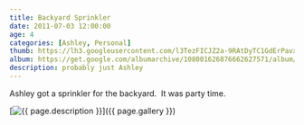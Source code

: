 ```yaml
---
title: Backyard Sprinkler
date: 2011-07-03 12:00:00
age: 4
categories: [Ashley, Personal]
thumb: https://lh3.googleusercontent.com/l3TezFICJZ2a-9RAtDyTC1GdErPavxdNl4g164SY-xOvIB-jU_dBEqLrr40mkQu8AWFUzTdf3i7Vm1S1nLmNXcAnQFgq3SS0U4fu2SR3zQ=w293-h220
album: https://get.google.com/albumarchive/108001626876662627571/album/AF1QipP1oa9qjK2jkGVR3Qw4vTit2FiuEapWHEdsgWlg?source=pwa&authKey=CIyykff6j_eUmwE
description: probably just Ashley
---
```

Ashley got a sprinkler for the backyard.  It was party time.

[<img src="{{ page.thumb }}" alt="{{ page.description }}" class="wyseguys-album"/>]({{ page.gallery }})